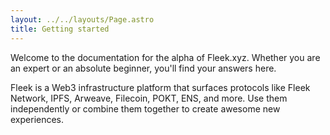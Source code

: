 ```yaml
---
layout: ../../layouts/Page.astro
title: Getting started
---
```


Welcome to the documentation for the alpha of Fleek.xyz. Whether you are an expert or an absolute beginner, you'll find your answers here.

Fleek is a Web3 infrastructure platform that surfaces protocols like Fleek Network, IPFS, Arweave, Filecoin, POKT, ENS, and more. Use them independently or combine them together to create awesome new experiences.

